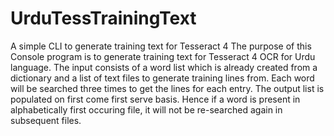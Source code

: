 # UrduTessTrainingText
A simple CLI to generate training text for Tesseract 4
The purpose of this Console program is to generate training text for Tesseract 4 OCR for Urdu language.
The input consists of a word list which is already created from a dictionary and a list of text files 
to generate training lines from. Each word will be searched three times to get the lines for each entry.
The output list is populated on first come first serve basis. Hence if a word is present in alphabetically
first occuring file, it will not be re-searched again in subsequent files.
